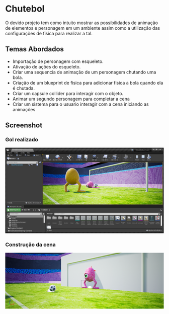 
# Chutebol

O devido projeto tem como intuito mostrar as possibilidades de animação de elementos e personagem em um ambiente assim como a utilização das configurações de fisica para realizar a tal.


## Temas Abordados

- Importação de personagem com esqueleto.
- Ativação de ações do esqueleto.
- Criar uma sequencia de animação de um personagem chutando uma bola.
- Criação de um blueprint de fisica para adicionar fisica a bola quando ela é chutada.
- Criar um capsule collider para interagir com o objeto.
- Animar um segundo personagem para completar a cena
- Criar um sistema para o usuario interagir com a cena iniciando as animações

## Screenshot
### Gol realizado
![goal scored](https://github.com/RafaBragagd/Chutebol_unv/blob/main/Screenshot/ScreenShot00000.png)

### Construção da cena
![building scene](https://github.com/RafaBragagd/Chutebol_unv/blob/main/Screenshot/ScreenShot00002.png)
